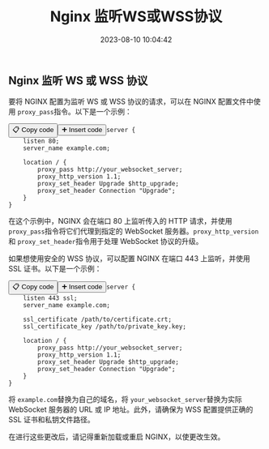 ﻿---
title: Nginx 监听WS或WSS协议
date: 2023-08-10 10:04:42
categories:
  - 后端
tags:
  - Nginx
---

## Nginx 监听 WS 或 WSS 协议

要将 NGINX 配置为监听 WS 或 WSS 协议的请求，可以在 NGINX 配置文件中使用 `proxy_pass`指令。以下是一个示例：

<pre class="nginx language-nginx"><button class="copy-button">📋 Copy code</button><button class="insert-code-button">➕ Insert code</button><code class="hljs nginx language-nginx" id="M1wx2Tji8VOEex4vNJSyRp4MbBQeWGrs">server {
    listen 80;
    server_name example.com;

    location / {
        proxy_pass http://your_websocket_server;
        proxy_http_version 1.1;
        proxy_set_header Upgrade $http_upgrade;
        proxy_set_header Connection "Upgrade";
    }
}
</code></pre>

在这个示例中，NGINX 会在端口 80 上监听传入的 HTTP 请求，并使用 `proxy_pass`指令将它们代理到指定的 WebSocket 服务器。`proxy_http_version`和 `proxy_set_header`指令用于处理 WebSocket 协议的升级。

如果想使用安全的 WSS 协议，可以配置 NGINX 在端口 443 上监听，并使用 SSL 证书。以下是一个示例：

<pre class="nginx language-nginx"><button class="copy-button">📋 Copy code</button><button class="insert-code-button">➕ Insert code</button><code class="hljs nginx language-nginx" id="c9fzZFucfx9cGfsgEqZlfoNkeYsyCqzK">server {
    listen 443 ssl;
    server_name example.com;

    ssl_certificate /path/to/certificate.crt;
    ssl_certificate_key /path/to/private_key.key;

    location / {
        proxy_pass http://your_websocket_server;
        proxy_http_version 1.1;
        proxy_set_header Upgrade $http_upgrade;
        proxy_set_header Connection "Upgrade";
    }
}
</code></pre>

将 `example.com`替换为自己的域名，将 `your_websocket_server`替换为实际 WebSocket 服务器的 URL 或 IP 地址。此外，请确保为 WSS 配置提供正确的 SSL 证书和私钥文件路径。

在进行这些更改后，请记得重新加载或重启 NGINX，以使更改生效。
